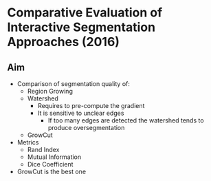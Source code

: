 # Comparative Evaluation of Interactive Segmentation Approaches (2016)

## Aim
-	Comparison of segmentation quality of:
	-	Region Growing
	-	Watershed
		-	Requires to pre-compute the gradient
		-	It is sensitive to unclear edges
			-	If too many edges are detected the watershed tends to produce oversegmentation
	-	GrowCut
-	Metrics
	-	Rand Index
	-	Mutual Information
	-	Dice Coefficient
-	GrowCut is the best one


